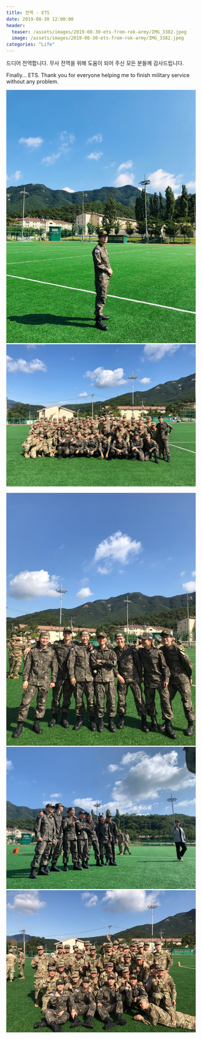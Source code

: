 ```yaml
---
title: 전역 - ETS
date: 2019-08-30 12:00:00
header:
  teaser: /assets/images/2019-08-30-ets-from-rok-army/IMG_3382.jpeg
  image: /assets/images/2019-08-30-ets-from-rok-army/IMG_3382.jpeg
categories: "Life"
---
```


드디어 전역합니다. 무사 전역을 위해 도움이 되어 주신 모든 분들께 감사드립니다.

Finally... ETS. Thank you for everyone helping me to finish military service without any problem.

<!-- more -->

<div class="justified-gallery">

![Me](/assets/images/2019-08-30-ets-from-rok-army/IMG_0112.jpeg)
![Bataillon KATUSAs](/assets/images/2019-08-30-ets-from-rok-army/IMG_3382.jpeg)

</div>

<div class="justified-gallery">

![All ETS KATUSAs - 1](/assets/images/2019-08-30-ets-from-rok-army/IMG_0174.jpg)
![All ETS KATUSAs - 2](/assets/images/2019-08-30-ets-from-rok-army/IMG_0181.jpg)
![All KATUSAs in same Company](/assets/images/2019-08-30-ets-from-rok-army/IMG_0176.jpg)

</div>
<br/>
